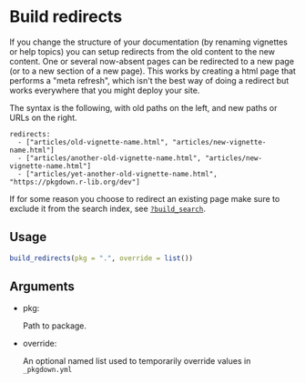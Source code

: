 # Build redirects

If you change the structure of your documentation (by renaming vignettes
or help topics) you can setup redirects from the old content to the new
content. One or several now-absent pages can be redirected to a new page
(or to a new section of a new page). This works by creating a html page
that performs a "meta refresh", which isn't the best way of doing a
redirect but works everywhere that you might deploy your site.

The syntax is the following, with old paths on the left, and new paths
or URLs on the right.

    redirects:
      - ["articles/old-vignette-name.html", "articles/new-vignette-name.html"]
      - ["articles/another-old-vignette-name.html", "articles/new-vignette-name.html"]
      - ["articles/yet-another-old-vignette-name.html", "https://pkgdown.r-lib.org/dev"]

If for some reason you choose to redirect an existing page make sure to
exclude it from the search index, see
[`?build_search`](https://pkgdown.r-lib.org/dev/reference/build_search.md).

## Usage

``` r
build_redirects(pkg = ".", override = list())
```

## Arguments

- pkg:

  Path to package.

- override:

  An optional named list used to temporarily override values in
  `_pkgdown.yml`
